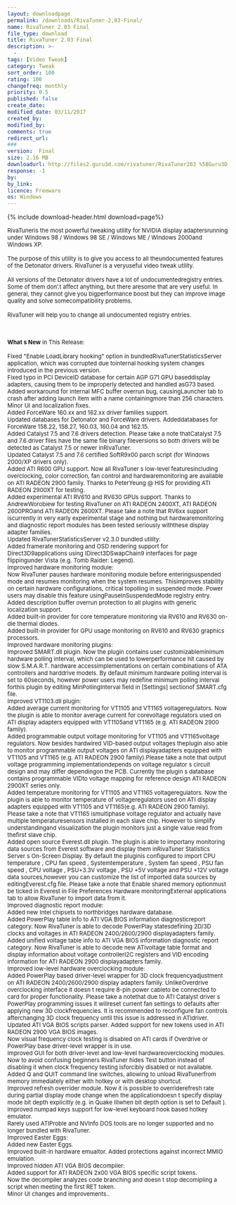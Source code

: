 ```yaml
---
layout: downloadpage
permalink: /downloads/RivaTuner-2,03-Final/
name: RivaTuner 2.03 Final
file_type: download
title: RivaTuner 2.03 Final
description: >-
  -
tags: [Video Tweak]
category: Tweak
sort_order: 100
rating: 100
changefreq: monthly
priority: 0.5
published: false
create_date: 
modified_date: 03/11/2017
created_by: 
modified_by: 
comments: true
redirect_url: 
### 
version:  Final
size: 2.16 MB
downloadurl: http://files2.guru3d.com/rivatuner/RivaTuner203 %5BGuru3D.com%5D.exe
response: -1
by: 
by_link: 
licence: Freeware
os: Windows
---
```


{% include download-header.html download=page%}

<p style="fix-download-text !important">
<p><font size="2"><p>RivaTuneris the most powerful tweaking utility for NVIDIA display adaptersrunning under Windows 98 / Windows 98 SE / Windows ME / Windows 2000and Windows XP. <br />
<br />
The purpose of this utility is to give you access to all theundocumented features of the Detonator drivers. RivaTuner is a veryuseful video tweak utility.<br />
<br />
All versions of the Detonator drivers have a lot of undocumentedregistry entries. Some of them don’.t affect anything, but there aresome that are very useful. In general, they cannot give you bigperformance boost but they can improve image quality and solve somecompatibility problems. <br />
<br />
RivaTuner will help you to change all undocumented registry entries. </p>
<div class="celltext_big"><br />
<br />
<strong>What s New</strong> in This Release:<br />
<br />
Fixed "Enable LoadLibrary hooking" option in bundledRivaTunerStatisticsServer application, which was corrupted due tointernal hooking system changes introduced in the previous version.<br />
Fixed typo in PCI DeviceID database for certain AGP G71 GPU baseddisplay adapters, causing them to be improperly detected and handled asG73 based. <br />
Added workaround for internal MFC buffer overrun bug, causingLauncher tab to crash after adding launch item with a name containingmore than 256 characters. <br />
Minor UI and localization fixes.<br />
Added ForceWare 160.xx and 162.xx driver families support. <br />
Updated databases for Detonator and ForceWare drivers. Addeddatabases for ForceWare 158.22, 158.27, 160.03, 160.04 and 162.15. <br />
Added Catalyst 7.5 and 7.6 drivers detection. Please take a note thatCatalyst 7.5 and 7.6 driver files have the same file binary fileversions so both drivers will be detected as Catalyst 7.5 or newer inRivaTuner. <br />
Updated Catalyst 7.5 and 7.6 certified SoftR9x00 parch script (for Windows 2000/XP drivers only). <br />
Added ATI R600 GPU support. Now all RivaTuner s low-level featuresincluding overclocking, color correction, fan control and hardwaremonitoring are available on ATI RADEON 2900 family. Thanks to PeterYeung @ HIS for providing ATI RADEON 2900XT for testing. <br />
Added experimental ATI RV610 and RV630 GPUs support. Thanks to AndrewWorobiew for testing RivaTuner on ATI RADEON 2400XT, ATI RADEON 2600PROand ATI RADEON 2600XT. Please take a note that RV6xx support iscurrently in very early experimental stage and nothing but hardwaremonitoring and diagnostic report modules has been tested seriously withthese display adapter families. <br />
Updated RivaTunerStatisticsServer v2.3.0 bundled utility: <br />
Added framerate monitoring and OSD rendering support for Direct3D9applications using IDirect3DSwapChain9 interfaces for page flippingunder Vista (e.g. Tomb Raider: Legend). <br />
Improved hardware monitoring module: <br />
Now RivaTuner pauses hardware monitoring module before enteringsuspended mode and resumes monitoring when the system resumes. Thisimproves stability on certain hardware configurations, critical topolling in suspended mode. Power users may disable this feature usingPauseInSuspendedMode registry entry. <br />
Added description buffer overrun protection to all plugins with generic localization support. <br />
Added built-in provider for core temperature monitoring via RV610 and RV630 on-die thermal diodes. <br />
Added built-in provider for GPU usage monitoring on RV610 and RV630 graphics processors. <br />
Improved hardware monitoring plugins: <br />
Improved SMART.dll plugin. Now the plugin contains user customizableminimum hardware polling interval, which can be used to lowerperformance hit caused by slow S.M.A.R.T. hardware accessimplementations on certain combinations of ATA controllers and harddrive models. By default minimum hardware polling interval is set to 60seconds, however power users may redefine minimum polling interval forthis plugin by editing MinPollingInterval field in [Settings] sectionof SMART.cfg file. <br />
Improved VT1103.dll plugin: <br />
Added average current monitoring for VT1105 and VT1165 voltageregulators. Now the plugin is able to monitor average current for corevoltage regulators used on ATI display adapters equipped with VT1105and VT1165 (e.g. ATI RADEON 2900 family). <br />
Added programmable output voltage monitoring for VT1105 and VT1165voltage regulators. Now besides hardwired VID-based output voltages theplugin also able to monitor programmable output voltages on ATI displayadapters equipped with VT1105 and VT1165 (e.g. ATI RADEON 2900 family).Please take a note that output voltage programming implementationdepends on voltage regulator s circuit design and may differ dependingon the PCB. Currently the plugin s database contains programmable VIDto voltage mapping for reference design ATI RADEON 2900XT series only. <br />
Added temperature monitoring for VT1105 and VT1165 voltageregulators. Now the plugin is able to monitor temperature of voltageregulators used on ATI display adapters equipped with VT1105 and VT1165(e.g. ATI RADEON 2900 family). Please take a note that VT1165 ismultiphase voltage regulator and actually have multiple temperaturesensors installed in each slave chip. However to simplify understandingand visualization the plugin monitors just a single value read from thefirst slave chip. <br />
Added open source Everest.dll plugin. The plugin is able to importany monitoring data sources from Everest software and display them inRivaTuner Statistics Server s On-Screen Display. By default the pluginis configured to import CPU temperature , CPU fan speed , Systemtemperature , System fan speed , PSU fan speed , CPU voltage , PSU+3.3V voltage , PSU +5V voltage and PSU +12V voltage data sources,however you can customize the list of imported data sources by editingEverest.cfg file. Please take a note that Enable shared memory optionmust be ticked in Everest in File Preferences Hardware monitoringExternal applications tab to allow RivaTuner to import data from it.<br />
Improved diagnostic report module:<br />
Added new Intel chipsets to northbridges hardware database. <br />
Added PowerPlay table info to ATI VGA BIOS information diagnosticreport category. Now RivaTuner is able to decode PowerPlay statesdefining 2D/3D clocks and voltages in ATI RADEON 2400/2600/2900 displayadapters family. <br />
Added unified voltage table info to ATI VGA BIOS information diagnostic report category. Now RivaTuner is able to decode new ATivoltage table format and display information about voltage controllerI2C registers and VID encoding information for ATI RADEON 2900 displayadapters family. <br />
Improved low-level hardware overclocking module: <br />
Added PowerPlay based driver-level wrapper for 3D clock frequencyadjustment on ATI RADEON 2400/2600/2900 display adapters family. UnlikeOverdrive overclocking interface it doesn t require 8-pin power cableto be connected to card for proper functionality. Please take a notethat due to ATI Catalyst driver s PowerPlay programming issues it willreset current fan settings to defaults after applying new 3D clockfrequencies. It is recommended to reconfigure fan controls afterchanging 3D clock frequency until this issue is addressed in ATIdriver. <br />
Updated ATI VGA BIOS scripts parser. Added support for new tokens used in ATI RADEON 2900 VGA BIOS images. <br />
Now visual frequency clock testing is disabled on ATI cards if Overdrive or PowerPlay base driver-level wrapper is in use. <br />
Improved GUI for both driver-level and low-level hardwareoverclocking modules. Now to avoid confusing beginners RivaTuner hides Test button instead of disabling it when clock frequency testing isforcibly disabled or not available.<br />
Added Q and QUIT command line switches, allowing to unload RivaTunerfrom memory immediately either with hotkey or with desktop shortcut.<br />
Improved refresh overrider module. Now it is possible to overriderefresh rate during partial display mode change when the applicationdoesn t specify display mode bit depth explicitly (e.g. in Quake IIIwhen bit depth option is set to Default ).<br />
Improved numpad keys support for low-level keyboard hook based hotkey emulator.<br />
Rarely used ATIProble and NVInfo DOS tools are no longer supported and no longer bundled with RivaTuner.<br />
Improved Easter Eggs:<br />
Added new Easter Eggs. <br />
Improved built-in hardware emualtor. Added protections against incorrect MMIO emulation. <br />
Improved hidden ATI VGA BIOS decompiler: <br />
Added support for ATI RADEON 2x00 VGA BIOS specific script tokens. <br />
Now the decompiler analyzes code branching and doesn t stop decomipling a script when meeting the first RET token. <br />
Minor UI changes and improvements..</div></p></p>
